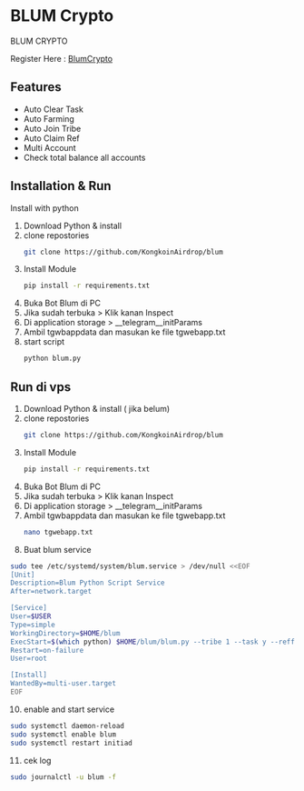 
# BLUM Crypto
BLUM CRYPTO

Register Here : [BlumCrypto](https://t.me/blum/app?startapp=ref_lHZLjPuq0F)

## Features
- Auto Clear Task
- Auto Farming
- Auto Join Tribe
- Auto Claim Ref
- Multi Account
- Check total balance all accounts

## Installation & Run

Install with python

1. Download Python & install
2. clone repostories
   ```bash
   git clone https://github.com/KongkoinAirdrop/blum
   ```
4. Install Module
   ```bash
   pip install -r requirements.txt
   ```
5. Buka Bot Blum di PC
6. Jika sudah terbuka > Klik kanan Inspect
7. Di application storage > __telegram__initParams
8. Ambil tgwbappdata dan masukan ke file tgwebapp.txt
9. start script
   ```bash
   python blum.py
   ```

## Run di vps
1. Download Python & install ( jika belum)
2. clone repostories
   ```bash
   git clone https://github.com/KongkoinAirdrop/blum
   ```
4. Install Module
   ```bash
   pip install -r requirements.txt
   ```
5. Buka Bot Blum di PC
6. Jika sudah terbuka > Klik kanan Inspect
7. Di application storage > __telegram__initParams
8. Ambil tgwbappdata dan masukan ke file tgwebapp.txt
   ```bash
   nano tgwebapp.txt
   ```
10. Buat blum service
```bash
sudo tee /etc/systemd/system/blum.service > /dev/null <<EOF
[Unit]
Description=Blum Python Script Service
After=network.target

[Service]
User=$USER
Type=simple
WorkingDirectory=$HOME/blum
ExecStart=$(which python) $HOME/blum/blum.py --tribe 1 --task y --reff y
Restart=on-failure
User=root

[Install]
WantedBy=multi-user.target
EOF
```

10. enable and start service
```bash
sudo systemctl daemon-reload
sudo systemctl enable blum
sudo systemctl restart initiad 
```

11. cek log
```bash
sudo journalctl -u blum -f
```

   
